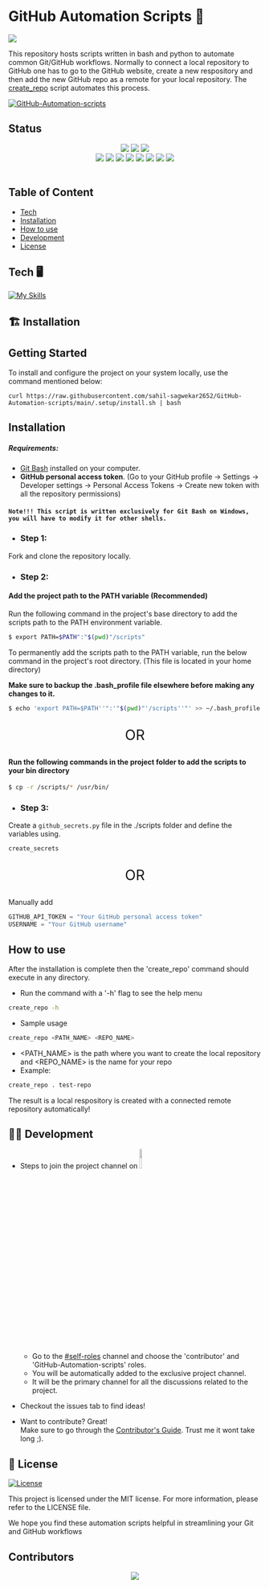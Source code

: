 # GitHub Automation Scripts 🤖
![](https://github.com/sahil-sagwekar2652/GitHub-Automation-scripts/workflows/Flake8Linter/badge.svg)

This repository hosts scripts written in bash and python to automate common Git/GitHub workflows. Normally to connect a local repository to GitHub one has to go to the GitHub website, create a new respository and then add the new GitHub repo as a remote for your local repository. The [create_repo](scripts/create_repo) script automates this process.

[![GitHub-Automation-scripts](https://github-readme-stats.vercel.app/api/pin/?username=sahil-sagwekar2652&repo=GitHub-Automation-scripts&theme=dark)](https://github.com/sahil-sagwekar2652/GitHub-Automation-scripts)<br/>

## Status
<div align="center">
<img src="https://forthebadge.com/images/badges/built-with-love.svg" />
<img src="https://forthebadge.com/images/badges/uses-brains.svg" />
<img src="https://forthebadge.com/images/badges/powered-by-responsibility.svg" />
 <br>
  <img src="https://img.shields.io/github/repo-size/sahil-sagwekar2652/GitHub-Automation-scripts?style=for-the-badge" />
  <img src="https://img.shields.io/github/issues/sahil-sagwekar2652/Github-Automation-scripts?style=for-the-badge" />
  <img src="https://img.shields.io/github/issues-closed-raw/sahil-sagwekar2652/Github-Automation-scripts?style=for-the-badge" />
  
  <img src="https://img.shields.io/github/forks/sahil-sagwekar2652/GitHub-Automation-scripts?style=for-the-badge" />
  <img src="https://img.shields.io/github/issues-pr/sahil-sagwekar2652/GitHub-Automation-scripts?style=for-the-badge" />
  <img src="https://img.shields.io/github/issues-pr-closed-raw/sahil-sagwekar2652/GitHub-Automation-scripts?style=for-the-badge" />
  <img src="https://img.shields.io/github/stars/sahil-sagwekar2652/GitHub-Automation-scripts?style=for-the-badge" />
  <img src="https://img.shields.io/github/contributors/sahil-sagwekar2652/GitHUb-Automation-scripts?style=for-the-badge" />
  </div>
<br>

## Table of Content
- [Tech](#tech)
- [Installation](#installation)
- [How to use](#how-to-use)
- [Development](#develop)
- [License](#license)

<a name="tech"></a>
## Tech 🖥️
[![My Skills](https://skillicons.dev/icons?i=py,bash,git,github&perline=4)](https://skillicons.dev)


## 🏗️ Installation

## Getting Started

To install and configure the project on your system locally, use the command mentioned below:

```curl https://raw.githubusercontent.com/sahil-sagwekar2652/GitHub-Automation-scripts/main/.setup/install.sh | bash```

## Installation

##### Requirements:
- [Git Bash](https://git-scm.com/downloads) installed on your computer.
- **GitHub personal access token**. (Go to your GitHub profile -> Settings -> Developer settings -> Personal Access Tokens -> Create new token with all the repository permissions)


#### ```Note!!! This script is written exclusively for Git Bash on Windows, you will have to modify it for other shells.```

- ### Step 1:
Fork and clone the repository locally.


- ### Step 2:

#### Add the project path to the PATH variable (Recommended)

Run the following command in the project's base directory to add the scripts path to the PATH environment variable.

```sh
$ export PATH=$PATH":"$(pwd)"/scripts"
```

To permanently add the scripts path to the PATH variable, run the below command in the project's root directory. (This file is located in your home directory)  

**Make sure to backup the .bash_profile file elsewhere before making any changes to it.**

```sh
$ echo 'export PATH=$PATH''":'"$(pwd)"'/scripts''"' >> ~/.bash_profile
```

<p style="text-align:center;font-size:1.75rem">OR</p>

#### Run the following commands in the project folder to add the scripts to your bin directory
```sh
$ cp -r /scripts/* /usr/bin/
```

- ### Step 3:

Create a ```github_secrets.py``` file in the ./scripts folder and define the variables using.

```sh
create_secrets
```

<p style="text-align:center;font-size:1.75rem">OR</p>
Manually add

```py
GITHUB_API_TOKEN = "Your GitHub personal access token"
USERNAME = "Your GitHub username"
```

## How to use
After the installation is complete then the 'create_repo' command should execute in any directory.

- Run the command with a '-h' flag to see the help menu
```sh
create_repo -h
```
- Sample usage
```sh
create_repo <PATH_NAME> <REPO_NAME>
```
- <PATH_NAME> is the path where you want to create the local repository and <REPO_NAME> is the name for your repo
- Example:
```sh
create_repo . test-repo
```
The result is a local respository is created with a connected remote repository automatically!

<a name="develop"></a>
## 👨‍💻 Development

- Steps to join the project channel on  <a href="https://discord.com/channels/1099745007172329592/1099745007675646042"><img src="https://assets-global.website-files.com/6257adef93867e50d84d30e2/636e0b5061df29d55a92d945_full_logo_blurple_RGB.svg" width="10%"></a>

    - Go to the [#self-roles](https://discord.com/channels/1099745007172329592/1099745007675646042) channel and choose the 'contributor' and 'GitHub-Automation-scripts' roles.
    - You will be automatically added to the exclusive project channel.
    - It will be the primary channel for all the discussions related to the project.  
  
- Checkout the issues tab to find ideas!

- Want to contribute? Great!  
Make sure to go through the [Contributor's Guide](CONTRIBUTING.md). Trust me it wont take long ;). 


## 🪪 License

[![License](https://img.shields.io/github/license/Ileriayo/markdown-badges?style=for-the-badge)](LICENSE)


This project is licensed under the MIT license. For more information, please refer to the LICENSE file.

We hope you find these automation scripts helpful in streamlining your Git and GitHub workflows



## Contributors

<p align="center"
   <a href="https://github.com/sahil-sagwekar2652/GitHub-Automation-scripts/graphs/contributors">
  <img src="https://contrib.rocks/image?repo=sahil-sagwekar2652/GitHub-Automation-scripts" />
</a></p>

